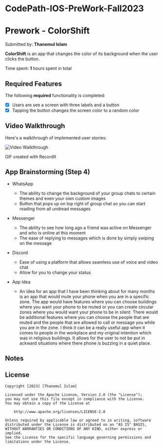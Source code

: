 # CodePath-IOS-PreWork-Fall2023
# Prework - ColorShift

Submitted by: **Thanemul Islam**

**ColorShift** is an app that changes the color of its background when the user clicks the button.

Time spent: **1** hours spent in total

## Required Features

The following **required** functionality is completed:

- [X] Users are see a screen with three labels and a button
- [X] Tapping the button changes the screen color to a random color
 
## Video Walkthrough

Here's a walkthrough of implemented user stories:

<img src='http://g.recordit.co/2uDvOOFLKq.gif' title='Video Walkthrough' width='' alt='Video Walkthrough' />

<!-- Replace this with whatever GIF tool you used! -->
GIF created with RecordIt
<!-- Recommended tools:
[Kap](https://getkap.co/) for macOS
[ScreenToGif](https://www.screentogif.com/) for Windows
[peek](https://github.com/phw/peek) for Linux. -->

## App Brainstorming (Step 4)
- WhatsApp
    * The ability to change the background of your group chats to certain themes and even your own custom images
    * Button that pops up on top right of group chat so you can start reading from all undread messages
 - Messenger
   * The ability to see how long ago a friend was active on Messenger and who is online at this moment
   * The ease of replying to messages which is done by simply swiping on the message
 - Discord
   * Ease of using a platform that allows seamless use of voice and video chat
   * Allow for you to change your status

  - App Idea
    * An idea for an app that I have been thinking about for many months is an app that would mute your phone when you are in a specific zone. The app would have       features where you can choose buildings where you want your phone to be muted or you can create circular zones where you would want your phone to be in silent.      There would be additional features where you can choose the people that are muted and the people that are allowed to call or message you while you are in the       zone. I think it can be a really useful app when it comes to people in the workplace and my original intention which was in religious buildings. It allows for      the user to not be put in ackward situations where there phone is buzzing in a quiet place. 

## Notes

## License

    Copyright [2023] [Thanemul Islam]

    Licensed under the Apache License, Version 2.0 (the "License");
    you may not use this file except in compliance with the License.
    You may obtain a copy of the License at

        http://www.apache.org/licenses/LICENSE-2.0

    Unless required by applicable law or agreed to in writing, software
    distributed under the License is distributed on an "AS IS" BASIS,
    WITHOUT WARRANTIES OR CONDITIONS OF ANY KIND, either express or implied.
    See the License for the specific language governing permissions and
    limitations under the License.
